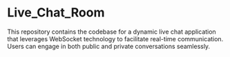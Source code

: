 # Live_Chat_Room
This repository contains the codebase for a dynamic live chat application that leverages WebSocket technology to facilitate real-time communication. Users can engage in both public and private conversations seamlessly.
